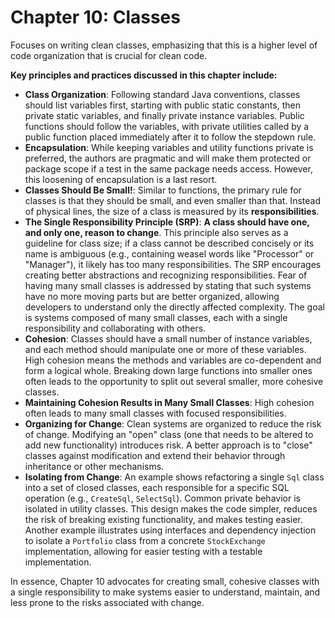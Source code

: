 # Chapter 10: Classes

Focuses on writing clean classes, emphasizing that this is a higher level of code organization that is crucial for clean code.

**Key principles and practices discussed in this chapter include:**

- **Class Organization**: Following standard Java conventions, classes should list variables first, starting with public static constants, then private static variables, and finally private instance variables. Public functions should follow the variables, with private utilities called by a public function placed immediately after it to follow the stepdown rule.
- **Encapsulation**: While keeping variables and utility functions private is preferred, the authors are pragmatic and will make them protected or package scope if a test in the same package needs access. However, this loosening of encapsulation is a last resort.
- **Classes Should Be Small!**: Similar to functions, the primary rule for classes is that they should be small, and even smaller than that. Instead of physical lines, the size of a class is measured by its **responsibilities**.
- **The Single Responsibility Principle (SRP)**: **A class should have one, and only one, reason to change**. This principle also serves as a guideline for class size; if a class cannot be described concisely or its name is ambiguous (e.g., containing weasel words like "Processor" or "Manager"), it likely has too many responsibilities. The SRP encourages creating better abstractions and recognizing responsibilities. Fear of having many small classes is addressed by stating that such systems have no more moving parts but are better organized, allowing developers to understand only the directly affected complexity. The goal is systems composed of many small classes, each with a single responsibility and collaborating with others.
- **Cohesion**: Classes should have a small number of instance variables, and each method should manipulate one or more of these variables. High cohesion means the methods and variables are co-dependent and form a logical whole. Breaking down large functions into smaller ones often leads to the opportunity to split out several smaller, more cohesive classes.
- **Maintaining Cohesion Results in Many Small Classes**: High cohesion often leads to many small classes with focused responsibilities.
- **Organizing for Change**: Clean systems are organized to reduce the risk of change. Modifying an "open" class (one that needs to be altered to add new functionality) introduces risk. A better approach is to "close" classes against modification and extend their behavior through inheritance or other mechanisms.
- **Isolating from Change**: An example shows refactoring a single `Sql` class into a set of closed classes, each responsible for a specific SQL operation (e.g., `CreateSql`, `SelectSql`). Common private behavior is isolated in utility classes. This design makes the code simpler, reduces the risk of breaking existing functionality, and makes testing easier. Another example illustrates using interfaces and dependency injection to isolate a `Portfolio` class from a concrete `StockExchange` implementation, allowing for easier testing with a testable implementation.

In essence, Chapter 10 advocates for creating small, cohesive classes with a single responsibility to make systems easier to understand, maintain, and less prone to the risks associated with change.
